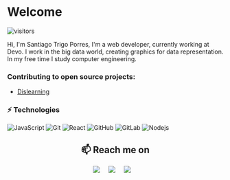 # Welcome

![visitors](https://visitor-badge.glitch.me/badge?page_id=trigoporres/trigoporres)

Hi, I'm Santiago Trigo Porres, I'm a web developer, currently working at Devo. I work in the big data world, creating graphics for data representation. In my free time I study computer engineering.

### Contributing to open source projects:

- [Dislearning](https://github.com/dislearning)

### ⚡ Technologies

![JavaScript](https://img.shields.io/badge/-JavaScript-black?style=flat-square&logo=javascript) ![Git](https://img.shields.io/badge/-Git-black?style=flat-square&logo=git) ![React](https://img.shields.io/badge/-React-black?style=flat-square&logo=react) ![GitHub](https://img.shields.io/badge/-GitHub-181717?style=flat-square&logo=github) ![GitLab](https://img.shields.io/badge/-GitLab-black?style=flat-square&logo=gitlab) ![Nodejs](https://img.shields.io/badge/-Nodejs-black?style=flat-square&logo=Node.js)

<h2  align="center">📫 Reach me on</h2>
<p align="center">
  <a target="_blank"href="https://www.www.linkedin.com/in/santiagotrigoporres/"><img src="https://img.shields.io/badge/linkedin-%230077B5.svg?&style=for-the-badge&logo=linkedin&logoColor=white" /></a>&nbsp;&nbsp;&nbsp;&nbsp;
  <a target="_blank"href="https://twitter.com/trigoporres"><img src="https://img.shields.io/badge/twitter-%231DA1F2.svg?&style=for-the-badge&logo=twitter&logoColor=white" /></a>&nbsp;&nbsp;&nbsp;&nbsp;
  <a href="mailto:santiagotrigoporres@gmail.com"><img src="https://img.shields.io/badge/gmail-%23D14836.svg?&style=for-the-badge&logo=gmail&logoColor=white" /></a>&nbsp;&nbsp;&nbsp;&nbsp;
</p>
